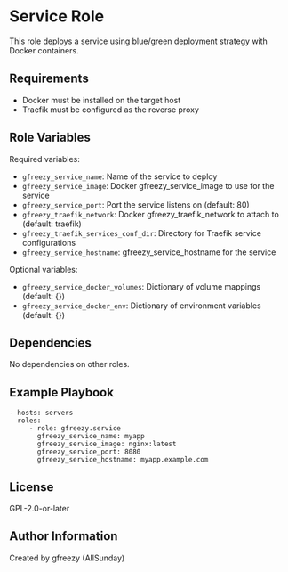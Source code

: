 Service Role
=========

This role deploys a service using blue/green deployment strategy with Docker containers.

Requirements
------------

- Docker must be installed on the target host
- Traefik must be configured as the reverse proxy

Role Variables
--------------

Required variables:

- `gfreezy_service_name`: Name of the service to deploy
- `gfreezy_service_image`: Docker gfreezy_service_image to use for the service
- `gfreezy_service_port`: Port the service listens on (default: 80)
- `gfreezy_traefik_network`: Docker gfreezy_traefik_network to attach to (default: traefik)
- `gfreezy_traefik_services_conf_dir`: Directory for Traefik service configurations
- `gfreezy_service_hostname`: gfreezy_service_hostname for the service

Optional variables:

- `gfreezy_service_docker_volumes`: Dictionary of volume mappings (default: {})
- `gfreezy_service_docker_env`: Dictionary of environment variables (default: {})

Dependencies
------------

No dependencies on other roles.

Example Playbook
----------------

    - hosts: servers
      roles:
         - role: gfreezy.service
           gfreezy_service_name: myapp
           gfreezy_service_image: nginx:latest
           gfreezy_service_port: 8080
           gfreezy_service_hostname: myapp.example.com

License
-------

GPL-2.0-or-later

Author Information
------------------

Created by gfreezy (AllSunday)
